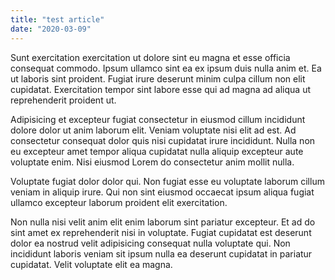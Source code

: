 ```yaml
---
title: "test article"
date: "2020-03-09"
---
```


Sunt exercitation exercitation ut dolore sint eu magna et esse officia consequat commodo. Ipsum ullamco sint ea ex ipsum duis nulla anim et. Ea ut laboris sint proident. Fugiat irure deserunt minim culpa cillum non elit cupidatat. Exercitation tempor sint labore esse qui ad magna ad aliqua ut reprehenderit proident ut.

Adipisicing et excepteur fugiat consectetur in eiusmod cillum incididunt dolore dolor ut anim laborum elit. Veniam voluptate nisi elit ad est. Ad consectetur consequat dolor quis nisi cupidatat irure incididunt. Nulla non eu excepteur amet tempor aliqua cupidatat nulla aliquip excepteur aute voluptate enim. Nisi eiusmod Lorem do consectetur anim mollit nulla.

Voluptate fugiat dolor dolor qui. Non fugiat esse eu voluptate laborum cillum veniam in aliquip irure. Qui non sint eiusmod occaecat ipsum aliqua fugiat ullamco excepteur laborum proident elit exercitation.

Non nulla nisi velit anim elit enim laborum sint pariatur excepteur. Et ad do sint amet ex reprehenderit nisi in voluptate. Fugiat cupidatat est deserunt dolor ea nostrud velit adipisicing consequat nulla voluptate qui. Non incididunt laboris veniam sit ipsum nulla ea deserunt cupidatat in pariatur cupidatat. Velit voluptate elit ea magna.
